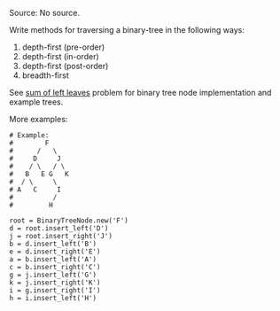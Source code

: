 Source: No source.

Write methods for traversing a binary-tree in the following ways:
1. depth-first (pre-order)
2. depth-first (in-order)
3. depth-first (post-order)
4. breadth-first

See [sum of left leaves](https://github.com/parkyngj/algoccountabilibuddies/blob/master/december-2016/20161222-sum_of_left_leaves.md) problem for binary tree node implementation and example trees.

More examples:

```
# Example:
#        F
#      /   \
#     D     J
#    / \   / \
#   B   E G   K
#  / \     \
# A   C     I
#          /
#         H

root = BinaryTreeNode.new('F')
d = root.insert_left('D')
j = root.insert_right('J')
b = d.insert_left('B')
e = d.insert_right('E')
a = b.insert_left('A')
c = b.insert_right('C')
g = j.insert_left('G')
k = j.insert_right('K')
i = g.insert_right('I')
h = i.insert_left('H')
```
